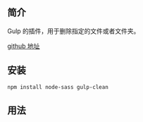 ## 简介

Gulp 的插件，用于删除指定的文件或者文件夹。

[github 地址](https://github.com/peter-vilja/gulp-clean)

## 安装

```
npm install node-sass gulp-clean
```

## 用法

```js

```



